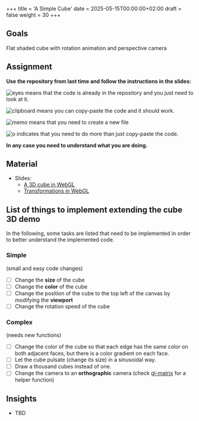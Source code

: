 +++
title = 'A Simple Cube'
date = 2025-05-15T00:00:00+02:00
draft = false
weight = 30
+++

## Goals

Flat shaded cube with rotation animation and perspective camera

## Assignment

**Use the repository from last time and follow the instructions in the slides:**

![eyes](https://github.githubassets.com/images/icons/emoji/unicode/1f440.png?v8) means that the code is already in the repository and you just need to look at it.

![clipboard](https://github.githubassets.com/images/icons/emoji/unicode/1f4cb.png?v8) means you can copy-paste the code and it should work.

![memo](https://github.githubassets.com/images/icons/emoji/unicode/1f4dd.png?v8) means that you need to create a new file

![o](https://github.githubassets.com/images/icons/emoji/unicode/2b55.png?v8) indicates that you need to do more than just copy-paste the code.

**In any case you need to understand what you are doing.**

## Material
  
- Slides:
  - [A 3D cube in WebGL](files/CODE3-04-Cube.pdf)
  - [Transformations in WebGL](files/CODE3-05-Transformations.pdf)

## List of things to implement extending the cube 3D demo

In the following, some tasks are listed that need to be implemented in order to better understand the implemented code.

### Simple

(small and easy code changes)

- [ ] Change the **size** of the cube
- [ ] Change the **color** of the cube
- [ ] Change the position of the cube to the top left of the canvas by modifying the **viewport**
- [ ] Change the rotation speed of the cube

### Complex

(needs new functions)

- [ ] Change the color of the cube so that each edge has the same color on both adjacent faces, but there is a color gradient on each face.
- [ ] Let the cube pulsate (change its size) in a sinusoidal way.
- [ ] Draw a thousand cubes instead of one.
- [ ] Change the camera to an **orthographic** camera (check [gl-matrix](https://glmatrix.net/docs/module-mat4.html) for a helper function)

## Insights

- TBD
